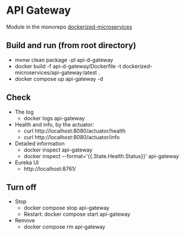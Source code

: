 # API Gateway

Module in the monorepo [dockerized-microservices](../README.md)

## Build and run (from root directory)

- mvnw clean package -pl api-d-gateway
- docker build -f api-d-gateway/Dockerfile -t dockerized-microservices/api-gateway:latest .
- docker compose up api-gateway -d

## Check
- The log
    - docker logs api-gateway
- Health and info, by the actuator:
    - curl http://localhost:8080/actuator/health
    - curl http://localhost:8080/actuator/info
- Detailed information
    - docker inspect api-gateway
    - docker inspect --format='{{.State.Health.Status}}' api-gateway
- Eureka UI
    - http://localhost:8761/
    
## Turn off
- Stop
    - docker compose stop api-gateway
    - Restart: docker compose start api-gateway
- Remove
    - docker compose rm api-gateway
